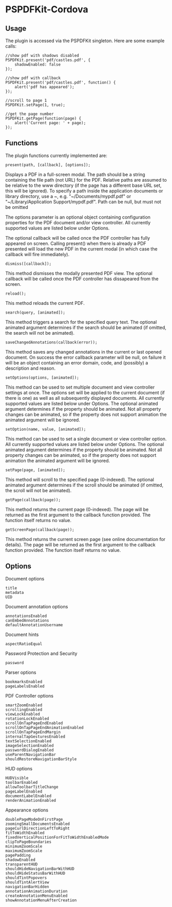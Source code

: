 PSPDFKit-Cordova
================

Usage
-----------

The plugin is accessed via the PSPDFKit singleton. Here are some example calls:

    //show pdf with shadows disabled
    PSPDFKit.present('pdf/castles.pdf', {
        shadowEnabled: false
    });
    
    //show pdf with callback
    PSPDFKit.present('pdf/castles.pdf', function() {
        alert('pdf has appeared');
    });
    
    //scroll to page 1
    PSPDFKit.setPage(1, true);
    
    //get the page number
    PSPDFKit.getPage(function(page) {
        alert('Current page: ' + page);
    });


Functions
------------

The plugin functions currently implemented are:

    present(path, [callback], [options]);
    
Displays a PDF in a full-screen modal. The path should be a string containing the file path (not URL) for the PDF. Relative paths are assumed to be relative to the www directory (if the page has a different base URL set, this will be ignored). To specify a path inside the application documents or library directory, use a ~, e.g. "~/Documents/mypdf.pdf" or "~/Library/Application Support/mypdf.pdf". Path can be null, but must not be omitted

The options parameter is an optional object containing configuration properties for the PDF document and/or view controller. All currently supported values are listed below under Options.

The optional callback will be called once the PDF controller has fully appeared on screen. Calling present() when there is already a PDF presented will load the new PDF in the current modal (in which case the callback will fire immediately).

    dismiss([callback]);
    
This method dismisses the modally presented PDF view. The optional callback will be called once the PDF controller has dissapeared from the screen.
    
    reload();
    
This method reloads the current PDF.
    
    search(query, [animated]);
    
This method triggers a search for the specified query text. The optional animated argument determines if the search should be animated (if omitted, the search will not be animated).

    saveChangedAnnotations(callback(error));
    
This method saves any changed annotations in the current or last opened document. On success the error callback parameter will be null, on failure it will be an object containing an error domain, code, and (possibly) a description and reason.
    
    setOptions(options, [animated]);
    
This method can be used to set multiple document and view controller settings at once. The options set will be applied to the current document (if there is one) as well as all subsequently displayed documents. All currently supported values are listed below under Options. The optional animated argument determines if the property should be animated. Not all property changes can be animated, so if the property does not support animation the animated argument will be ignored.
    
    setOption(name, value, [animated]);
    
This method can be used to set a single document or view controller option. All currently supported values are listed below under Options. The optional animated argument determines if the property should be animated. Not all property changes can be animated, so if the property does not support animation the animated argument will be ignored.
    
    setPage(page, [animated]);
    
This method will scroll to the specified page (0-indexed). The optional animated argument determines if the scroll should be animated (if omitted, the scroll will not be animated).
    
    getPage(callback(page));
    
This method returns the current page (0-indexed). The page will be returned as the first argument to the callback function provided. The function itself returns no value.
    
    getScreenPage(callback(page));
    
This method returns the current screen page (see online documentation for details). The page will be returned as the first argument to the callback function provided. The function itself returns no value.


Options
------------

Document options

    title
    metadata
    UID

Document annotation options
  
    annotationsEnabled
    canEmbedAnnotations
    defaultAnnotationUsername
    
Document hints
  
    aspectRatioEqual
    
Password Protection and Security

    password
    
Parser options

    bookmarksEnabled
    pageLabelsEnabled

PDF Controller options
    
    smartZoomEnabled
    scrollingEnabled
    viewLockEnabled
    rotationLockEnabled
    scrollOnTapPageEndEnabled
    scrollOnTapPageEndAnimationEnabled
    scrollOnTapPageEndMargin
    internalTapGesturesEnabled
    textSelectionEnabled
    imageSelectionEnabled
    passwordDialogEnabled
    useParentNavigationBar
    shouldRestoreNavigationBarStyle
 
HUD options
    
    HUDVisible
    toolbarEnabled
    allowToolbarTitleChange
    pageLabelEnabled
    documentLabelEnabled
    renderAnimationEnabled
    
Appearance options

    doublePageModeOnFirstPage
    zoomingSmallDocumentsEnabled
    pageCurlDirectionLeftToRight
    fitToWidthEnabled
    fixedVerticalPositionForFitToWidthEnabledMode
    clipToPageBoundaries
    minimumZoomScale
    maximumZoomScale
    pagePadding
    shadowEnabled
    transparentHUD
    shouldHideNavigationBarWithHUD
    shouldHideStatusBarWithHUD
    shouldTintPopovers
    shouldTintAlertView
    navigationBarHidden
    annotationAnimationDuration
    createAnnotationMenuEnabled
    showAnnotationMenuAfterCreation